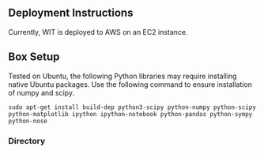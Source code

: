 ## Deployment Instructions

Currently, WIT is deployed to AWS on an EC2 instance. 


## Box Setup

Tested on Ubuntu, the following Python libraries may require installing native Ubuntu packages. Use the following command to ensure installation of numpy and scipy. 

`sudo apt-get install build-dep python3-scipy python-numpy python-scipy python-matplotlib ipython ipython-notebook python-pandas python-sympy python-nose`  



### Directory

